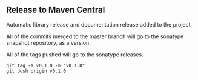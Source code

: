 ## Release to Maven Central

Automatic library release and documentation release added to the project.

All of the commits merged to the master branch will go to the sonatype snapshot repository, as a version.

All of the tags pushed will go to the sonatype releases.

```
git tag -a v0.1.0 -m "v0.1.0"
git push origin v0.1.0
```
